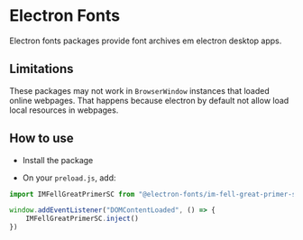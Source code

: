 # Electron Fonts

Electron fonts packages provide font archives em electron desktop apps.

## Limitations

These packages may not work in `BrowserWindow` instances that loaded online webpages. That happens because electron by default not allow load local resources in webpages.

## How to use

* Install the package

* On your `preload.js`, add:

```ts
import IMFellGreatPrimerSC from "@electron-fonts/im-fell-great-primer-sc"

window.addEventListener("DOMContentLoaded", () => {
    IMFellGreatPrimerSC.inject()
})
```